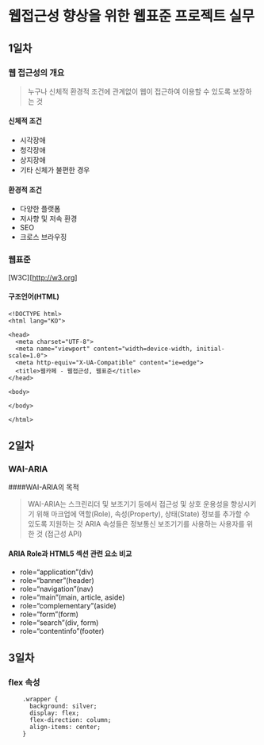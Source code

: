 # 웹접근성 향상을 위한 웹표준 프로젝트 실무
## 1일차
### 웹 접근성의 개요
> 누구나 신체적 환경적 조건에 관계없이 웹이 접근하여 이용할 수 있도록 보장하는 것
#### 신체적 조건
+ 시각장애
+ 청각장애
+ 상지장애
+ 기타 신체가 불편한 경우
#### 환경적 조건
+ 다양한 플랫폼
+ 저사향 및 저속 환경
+ SEO
+ 크로스 브라우징

### 웹표준
[W3C][http://w3.org] 
#### 구조언어(HTML)
```
<!DOCTYPE html>
<html lang="KO">

<head>
  <meta charset="UTF-8">
  <meta name="viewport" content="width=device-width, initial-scale=1.0">
  <meta http-equiv="X-UA-Compatible" content="ie=edge">
  <title>웹카페 - 웹접근성, 웹표준</title>
</head>

<body>

</body>

</html>
```


## 2일차
### WAI-ARIA

####WAI-ARIA의 목적
>WAI-ARIA는 스크린리더 및 보조기기 등에서 접근성 및 상호 운용성을 향상시키기 위해 마크업에 역할(Role), 속성(Property), 상태(State) 정보를 추가할 수 있도록 지원하는 것
>ARIA 속성들은 정보통신 보조기기를 사용하는 사용자를 위한 것 (접근성 API)

#### ARIA Role과 HTML5 섹션 관련 요소 비교
+ role=“application”(div)
+ role=“banner”(header)
+ role=“navigation”(nav)
+ role=“main”(main, article, aside)
+ role=“complementary”(aside)
+ role=“form”(form)
+ role=“search”(div, form)
+ role=“contentinfo”(footer)

## 3일차
### flex 속성

```
    .wrapper {
      background: silver;
      display: flex;
      flex-direction: column;
      align-items: center;
    }
```
